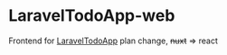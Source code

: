 # LaravelTodoApp-web
Frontend for [LaravelTodoApp](https://github.com/Yogesh-B/LaravelToDoApp) 
plan change, ~~nuxt~~ => react